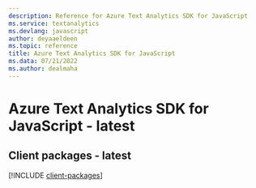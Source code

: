 ```yaml
---
description: Reference for Azure Text Analytics SDK for JavaScript
ms.service: textanalytics
ms.devlang: javascript
author: deyaaeldeen
ms.topic: reference
title: Azure Text Analytics SDK for JavaScript
ms.data: 07/21/2022
ms.author: dealmaha
---
```

# Azure Text Analytics SDK for JavaScript - latest

## Client packages - latest
[!INCLUDE [client-packages](text-analytics-client-index.md)]